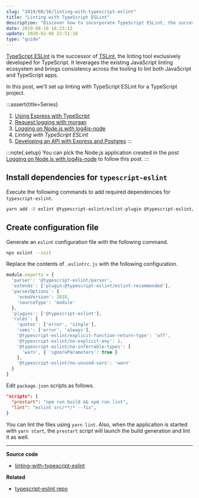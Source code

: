 ```yaml
---
slug: "2019/08/16/linting-with-typescript-eslint"
title: "Linting with TypeScript ESLint"
description: "Discover how to incorporate TypeScript ESLint, the successor to TSLint, into your project and benefit from its linting capabilities tailored for TypeScript development."
date: 2019-08-16 16:23:12
update: 2020-02-06 22:51:18
type: "guide"
---
```


[TypeScript ESLint](https://github.com/typescript-eslint/typescript-eslint) is the successor of [TSLint](https://github.com/palantir/tslint), the linting tool exclusively developed for TypeScript. It leverages the existing JavaScript linting ecosystem and brings consistency across the tooling to lint both JavaScript and TypeScript apps.

In this post, we'll set up linting with TypeScript ESLint for a TypeScript project.

:::assert{title=Series}
1. [Using Express with TypeScript](/post/2019/01/12/using-express-with-typescript/)
2. [Request logging with morgan](/post/2019/08/13/request-logging-with-morgan/)
3. [Logging on Node.js with log4js-node](/post/2019/08/14/logging-on-nodejs-with-log4js-node/)
4. *Linting with TypeScript ESLint*
5. [Developing an API with Express and Postgres](/post/2019/08/19/developing-an-api-with-express-and-postgres/)
:::

:::note{.setup}
You can pick the Node.js application created in the post [Logging on Node.js with log4js-node](/post/2019/08/14/logging-on-nodejs-with-log4js-node/) to follow this post.
:::

## Install dependencies for `typescript-eslint`

Execute the following commands to add required dependencies for `typescript-eslint`.

```sh
yarn add -D eslint @typescript-eslint/eslint-plugin @typescript-eslint/parser
```

## Create configuration file

Generate an `eslint` configuration file with the following command.

```sh
npx eslint --init
```

Replace the contents of `.eslintrc.js` with the following configuration.

```js
module.exports = {
  'parser': '@typescript-eslint/parser',
  'extends': ['plugin:@typescript-eslint/eslint-recommended'],
  'parserOptions': {
    'ecmaVersion': 2018,
    'sourceType': 'module'
  },
  'plugins': ['@typescript-eslint'],
  'rules': {
    'quotes': ['error', 'single'],
    'semi': ['error', 'always'],
    '@typescript-eslint/explicit-function-return-type': 'off',
    '@typescript-eslint/no-explicit-any': 1,
    '@typescript-eslint/no-inferrable-types': [
      'warn', { 'ignoreParameters': true }
    ],
    '@typescript-eslint/no-unused-vars': 'warn'
  }
}
```

Edit `package.json` scripts as follows.

```json
"scripts": {
  "prestart": "npm run build && npm run lint",
  "lint": "eslint src/**/* --fix",
}
```

You can lint the files using `yarn lint`. Also, when the application is started with `yarn start`, the `prestart` script will launch the build generation and lint it as well.

---

**Source code**

- [linting-with-typescript-eslint](https://github.com/Microflash/guides/tree/main/nodejs/linting-with-typescript-eslint)

**Related**

- [typescript-eslint repo](https://github.com/typescript-eslint/typescript-eslint)

